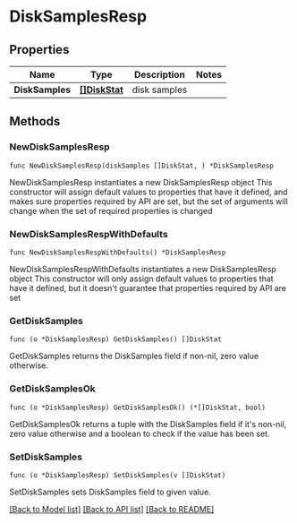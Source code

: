 # DiskSamplesResp

## Properties

Name | Type | Description | Notes
------------ | ------------- | ------------- | -------------
**DiskSamples** | [**[]DiskStat**](DiskStat.md) | disk samples | 

## Methods

### NewDiskSamplesResp

`func NewDiskSamplesResp(diskSamples []DiskStat, ) *DiskSamplesResp`

NewDiskSamplesResp instantiates a new DiskSamplesResp object
This constructor will assign default values to properties that have it defined,
and makes sure properties required by API are set, but the set of arguments
will change when the set of required properties is changed

### NewDiskSamplesRespWithDefaults

`func NewDiskSamplesRespWithDefaults() *DiskSamplesResp`

NewDiskSamplesRespWithDefaults instantiates a new DiskSamplesResp object
This constructor will only assign default values to properties that have it defined,
but it doesn't guarantee that properties required by API are set

### GetDiskSamples

`func (o *DiskSamplesResp) GetDiskSamples() []DiskStat`

GetDiskSamples returns the DiskSamples field if non-nil, zero value otherwise.

### GetDiskSamplesOk

`func (o *DiskSamplesResp) GetDiskSamplesOk() (*[]DiskStat, bool)`

GetDiskSamplesOk returns a tuple with the DiskSamples field if it's non-nil, zero value otherwise
and a boolean to check if the value has been set.

### SetDiskSamples

`func (o *DiskSamplesResp) SetDiskSamples(v []DiskStat)`

SetDiskSamples sets DiskSamples field to given value.



[[Back to Model list]](../README.md#documentation-for-models) [[Back to API list]](../README.md#documentation-for-api-endpoints) [[Back to README]](../README.md)


